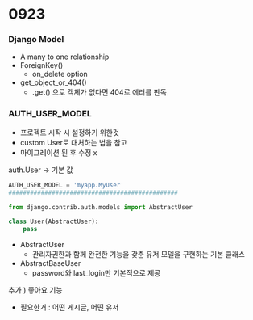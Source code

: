 # 0923



### Django Model

- A many to one relationship
- ForeignKey()
  - on_delete option
- get_object_or_404()
  - .get() 으로 객체가 없다면 404로 에러를 판독



### AUTH_USER_MODEL

- 프로젝트 시작 시 설정하기 위한것 
- custom User로 대처하는 법을 참고 
- 마이그레이션 된 후 수정 x

auth.User -> 기본 값 

```python
AUTH_USER_MODEL = 'myapp.MyUser'
###############################################

from django.contrib.auth.models import AbstractUser

class User(AbstractUser):
    pass
```

- AbstractUser
  - 관리자권한과 함께 완전한 기능을 갖춘 유저 모델을 구현하는 기본 클래스
- AbstractBaseUser
  - password와 last_login만 기본적으로 제공



추가 ) 좋아요 기능

-  필요한거 : 어떤 게시글, 어떤 유저